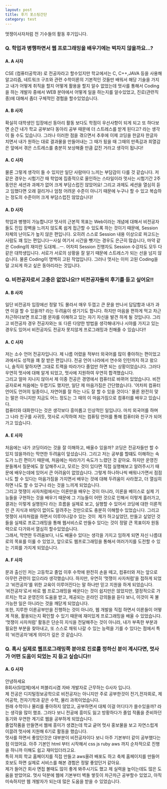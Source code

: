 ```yaml
---
layout: post
title: 후기 포스팅간단
category: test
---
```


멋쟁이사자처럼 전 기수들의 활동 후기입니다.  


  
### Q. 학업과 병행하면서 웹 프로그래밍을 배우기에는 벅차지 않을까요...?  

#### A. A 사자  
CSE (컴퓨터공학과) 로 전공자라고 할수있지만 학교에서는 C, C++,JAVA 등을 사용해 알고리즘, 네트워크 구조와 관련 수학이론의 기본적인 것들만 배워서 해당 기술을 가지고 내가 어떻게 취직을 할지 어떻게 활용을 할지 알수 없었는데 멋사를 통해서 Coding 을 하는 개발자 중에서 WEB 분야에서 어떻게 일을 하는지를 알수있었고, 진로(관련직종)에 대해서 좀더 구체적인 경험을 할수있었습니다.  

#### A. B 사자  
확실히 대학생인 입장에선 동아리 활동 보다도 학점이 우선사항이 되게 되고 또 하다보면 순간 내가 학교 공부보다 동아리 공부 때문에 더 스트레스를 받게 된다고? 라는 생각이 들 수도 있습니다. 그러나 이러한 점을 겪으면서 추후에 이제 코딩을 한글자 한글자 치면서 내가 원하는 대로 결과물을 만들어내는 그 때가 됬을 때 그때의 만족감과 희열감은 앞에서 겪은 스트레스를 충분히 보상해줄 만큼 값진 거라고 생각이 됩니다!  

#### A. C 사자  
물론 그렇게 생각이 들 수 있지만 일단 사람마다 느끼는 부담감이 다를 것 같습니다. 저 같은 경우는 시험기간 때 학업에 집중적으로 올인하는 스타일이라 멋사는 시험기간 2주동안은 세션과 과제가 없어 크게 부담스럽진 않았어요! 그리고 과제도 세션을 열심히 듣고 임했다면 오래 걸리거나 엄청 어려운 수준이 아니기 때문에 누구나 할 수 있고 복습하는 정도의 수준이어 크게 부담스럽진 않았습니다!  

#### A. D 사자  
학업과 병행이 가능합니다! 멋사의 근본적 목표는 Web이라는 개념에 대해서 비전공자들도 진입 장벽을 느끼지 않도록 쉽게 접근할 수 있도록 하는 것이기 때문에, Session 자체의 난이도가 높지 않은 편입니다. 오히려 스스로 Session 내용 이상으로 파고드는 사람도 꽤 있는 편입니다ㅡ사실 여기서 시간을 뺏기는 경우도 은근히 많습니다, 마약 같은 Coding의 재미란 도대체...ㅡ. 어차피 Session 진행자도 Session 수강자도 모두 다 같은 대학생입니다. 서로가 서로의 상황을 잘 알기 때문에 스트레스가 되는 선을 넘지 않습니다. 물론 Coding이 명백히 고된 작업입니다. 그러나 멋사는 이미 고된 Coding을 덜 고되게 하고 싶은 동아리라는 것입니다.  


### Q. 비전공자로서 고충은 없었나요!? 비전공자들의 후기를 듣고 싶어요!!  

#### A. B 사자  
일단 비전공자 입장에선 정말 1도 몰라서 매우 두껍고 큰 문을 만나서 답답함과 내가 과연 이걸 할 수 있을까? 라는 두려움이 생기기도 합니다. 하지만 마음을 편하게 먹고 차근차근하다보면 프로그램 문자를 이해하고 있는 자기 자신을 발견 하게 될 것입니다. 그리고 비전공자 경우 전공자와는 또 다른 다양한 방법을 생각해내거나 시야를 가지고 있는 경우도 있어서 비전공자도 전공자 못지않게 프로그래밍과 친해줄 수 있습니다!!  

#### A. C 사자  
저는 소수 언어 전공자입니다. 제 나름 어렸을 적부터 외국어를 많이 좋아하는 편이었고 과에서도 성적을 꽤 잘 받은 편입니다. 전공 언어 나라에서 연수와 인턴까지 하고 왔으니, 솔직히 말하자면 그대로 트랙을 따라가다 졸업만 하면 되는 상황이었습니다. 그러다 우연히 멋사에 대해 알게 되었고, 멋사에 지원하여 우연히 합격했습니다.  
그리고 얼마 지나지 않아서 제 이중 전공은 경영에서 컴퓨터로 바뀌어 있었습니다. 비전공자로써 처음에는 두렵기도 했지만, 일단 제 마음가짐은 간단했습니다. '어차피 컴퓨터 언어도 언어의 일종이니, 자연어를 잘 하는 나도 잘 할 수 있을 것이다.' 물론 완전히 맞는 말은 아니지만 지금도 어느 정도는 그 때의 이 마음가짐으로 컴퓨터를 배우고 있습니다.   
컴퓨터와 대화한다는 것은 생각보다 흥미롭고 인상적인 일입니다. 마치 외국어를 하며 그 나라 친구를 사귀듯, 멋사로 시작하여 저는 컴퓨팅 언어를 통해 컴퓨터와 친구가 되어가고 있습니다.    

#### A. E 사자  
처음에는 내가 코딩이라는 것을 잘 이해하고, 배울수 있을까? 코딩은 전공자들만 할 수 있지 않을까라는 막연한 두려움이 앞섰습니다. 그리고 저는 공부를 할떄도 이해하는 속도가 느린 편이기 때문에, 처음에는 따라가기 속도가 느렸던 것 같아요. 하지만 운영진 분들께서 질문에도 잘 답해주시고, 모르는 것이 있다면 직접 실행해보고 알려주시기 때문에 배우는데에 있어서 큰 어려움이 없었습니다. 그렇게 하나하나씩 배워나가면서 점점 나도 할 수 있다는 마음가짐을 가지면서 배우는 것에 대해 두려움이 사라졌고, 더 열심히 하면 나도 할 수 있구나 라는 것을 느끼게 되었습니다.  
그리고 멋쟁이 사자처럼에서는 이론만을 배우는 것이 아니라, 이론을 베이스로 실제 기능들을 구현하는 것을 배우기 때문에 그 기능들이 어떤 것으로 인해서 이렇게 흘러가고, 결과는 이렇게 실행된다 라는 흐름을 실제로 보고, 실행할 수 있어서 코딩에 대한 이론적인 큰 지식과 바탕이 없이도 알려주는 것만으로도 충분히 이해할수 있었습니다. 그리고 멋쟁이 사자처럼을 하면서 이루어나갈수 있는 것이  제가 하고싶었던, 만들고 싶었던 것들을 실제로 프로그래밍을 통해 웹서비스로 만들수 있다는 것이 정말 큰 목표이자 원동력으로 다가와서 열심히 할수있었습니다.  
그래서, 막연한 두려움보다, 나도 배울수 있다는 생각을 가지고 임하게 되면 자신 나름대로의 목표를 이룰 수 있었고, 앞으로도 웹프로그래밍을 통해서 여러가지를 도전할 수 있는 기회를 가지게 되었습니다.  

#### A. F 사자  
문과 출신인 저는 고등학교 졸업 이후 수학에 완전히 손을 떼고, 컴퓨터와 저는 앞으로 아무런 관련이 없으리라 생각했습니다. 하지만, 우연히 ‘멋쟁이 사자처럼’을 접하게 되었고 ‘비전공자’를 위한 교육이 이루어진다는 말 하나만 믿고 지원을 하게 되었습니다.  
‘비전공자’로서 바로 웹 프로그래밍을 배운다는 것이 쉽지만은 않았지만, 열정적으로 가르치는 학교 운영진의 도움을 받고, 제공되는 온라인 강의들을 듣다 보니, 이것이 꼭 불가능한 일은 아니라는 것을 깨닫게 되었습니다.  
또한, 지루한 이론공부만을 진행하는 것이 아니라, 웹 개발을 직접 하면서 이론들이 어떻게 적용, 활용되는지 확인할 수 있기 때문에 재미있게 프로그래밍을 배울 수 있었습니다.  
‘멋쟁이 사자처럼’ 활동은 단순히 지식을 전달해주는 것이 아니라, 내가 부족한 부분과 필요한 부분을 찾아내고, 또 스스로 채워 나갈 수 있는 능력을 기를 수 있다는 점에서 특히 ‘비전공자’에게 의미가 깊은 것 같습니다.   

### Q. 혹시 실제로 웹프로그래밍쪽 분야로 진로를 정하신 분이 계시다면, 멋사가 어떤 도움이 되었는 지 듣고 싶습니다!!  

#### A. G 사자
안녕하세요  
B회사(SI업체)에서 퍼블리시겸 자바 개발자로 근무하는 G사자 입니다.  
제 전공은 디지털정보공학으로 비전공자는 아니지만 주로 공부한것이 전기,전자회로, 제어공학, 전자기학과 같은 수학, 물리 과목이었습니다.  
원래 수학이나 물리를 좋아하지 않았고, 공부하면서 대체 이걸 어디다가 쓸수있을까? 라는 생각을 많이 했죠. 그러다 보니 전공에 흥미도 잃고 방황하다가 졸업 작품을 준비하던 동기와 우연한 계기로 웹을 공부하게 되었습니다.  
졸업작품을 만들면서 웹에 흥미가 생겼는데 학교 긑어 멋사 홍보물을 보고 자연스럽게 이끌려 멋사에 지원해 6기로 활동을 했습니다.  
멋사를 하면서 좋았던것은 대부분이 비전공자이다 보니 아주 기본부터 같이 공부했다는점 이었어요. 아주 기본인 html 부터 시작해서 css js ruby aws 까지 순차적으로 진행을 하니까 이해도 쉽고 재미있더라고요.  
특히 저희 학교 홈페이지를 직접 만들고 aws올려 배포도 하고 축제 홈페이지를 만들어 호보도 하면 실제로 서비스를 해본 경험은 정말 좋았던거 같아요.  
제가 들어간 회사 면접 볼때도 많이 좋게 봐주시기도 했고 제 실력을 높이는데도 많은 도움을 받았어요. 멋사 덕분에 웹에 기본부터 벽돌 쌓듯이 차근차근 공부할수 있었고, 아직 미숙하지만 웹 개발자가 되는데 많은 도움을 받을 수 있었습니다. 
